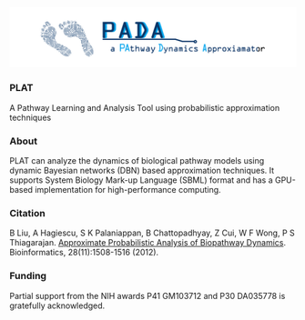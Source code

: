 <img src="./misc/logo.jpg">

### PLAT
A Pathway Learning and Analysis Tool using probabilistic approximation techniques

### About

PLAT can analyze the dynamics of biological pathway models using dynamic Bayesian networks (DBN) based approximation techniques. It supports System Biology Mark-up Language (SBML) format and has a GPU-based implementation for high-performance computing.

### Citation

B Liu, A Hagiescu, S K Palaniappan, B Chattopadhyay, Z Cui, W F Wong, P S Thiagarajan. [Approximate Probabilistic Analysis of Biopathway Dynamics](http://www.pitt.edu/~liubing/publication/bioinfo12.pdf). Bioinformatics, 28(11):1508-1516 (2012).

### Funding

Partial support from the NIH awards P41 GM103712 and P30 DA035778 is gratefully acknowledged.


